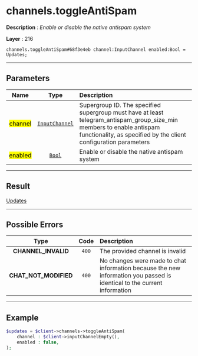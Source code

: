 # channels.toggleAntiSpam

**Description** : *Enable or disable the native antispam system*

**Layer** : 216

```tl
channels.toggleAntiSpam#68f3e4eb channel:InputChannel enabled:Bool = Updates;
```

---

## Parameters

| Name | Type | Description |
| :---: | :---: | :--- |
| <mark>channel</mark> | [`InputChannel`](type/InputChannel) | Supergroup ID. The specified supergroup must have at least telegram_antispam_group_size_min members to enable antispam functionality, as specified by the client configuration parameters |
| <mark>enabled</mark> | [`Bool`](type/Bool) | Enable or disable the native antispam system |

---

## Result

[Updates](type/Updates)

---

## Possible Errors

| Type | Code | Description |
| :---: | :---: | :--- |
| **CHANNEL_INVALID** | `400` | The provided channel is invalid |
| **CHAT_NOT_MODIFIED** | `400` | No changes were made to chat information because the new information you passed is identical to the current information |

---

## Example

```php
$updates = $client->channels->toggleAntiSpam(
	channel : $client->inputChannelEmpty(),
	enabled : false,
);
```